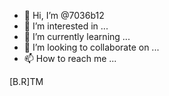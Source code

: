 - 👋 Hi, I’m @7036b12
- 👀 I’m interested in ...
- 🌱 I’m currently learning ...
- 💞️ I’m looking to collaborate on ...
- 📫 How to reach me ...

<!---
7036b12/7036b12 is a ✨ special ✨ repository because its `README.md` (this file) appears on your GitHub profile.
You can click the Preview link to take a look at your changes.
--->[B.R]TM

